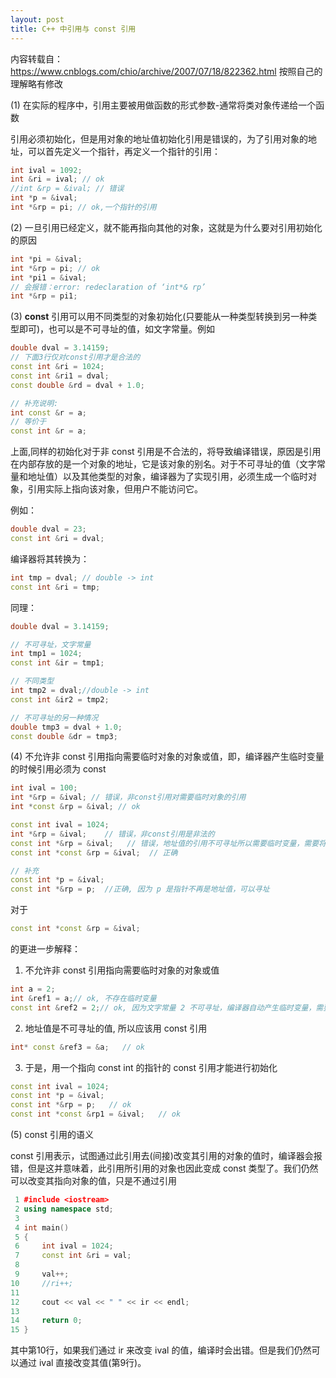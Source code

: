 ```yaml
---
layout: post
title: C++ 中引用与 const 引用
---
```


内容转载自：https://www.cnblogs.com/chio/archive/2007/07/18/822362.html 按照自己的理解略有修改

(1) 在实际的程序中，引用主要被用做函数的形式参数-通常将类对象传递给一个函数

引用必须初始化，但是用对象的地址值初始化引用是错误的，为了引用对象的地址，可以首先定义一个指针，再定义一个指针的引用：

```c++
int ival = 1092;
int &ri = ival; // ok
//int &rp = &ival; // 错误
int *p = &ival;
int *&rp = pi; // ok,一个指针的引用
````

(2) 一旦引用已经定义，就不能再指向其他的对象，这就是为什么要对引用初始化的原因

```c++
int *pi = &ival;
int *&rp = pi; // ok
int *pi1 = &ival;
// 会报错：error: redeclaration of ‘int*& rp’
int *&rp = pi1;
```

(3) **const** 引用可以用不同类型的对象初始化(只要能从一种类型转换到另一种类型即可)，也可以是不可寻址的值，如文字常量。例如

```c++
double dval = 3.14159;
// 下面3行仅对const引用才是合法的
const int &ri = 1024;
const int &ri1 = dval;
const double &rd = dval + 1.0;

// 补充说明:
int const &r = a;
// 等价于
const int &r = a;
```
上面,同样的初始化对于非 const 引用是不合法的，将导致编译错误，原因是引用在内部存放的是一个对象的地址，它是该对象的别名。对于不可寻址的值（文字常量和地址值）以及其他类型的对象，编译器为了实现引用，必须生成一个临时对象，引用实际上指向该对象，但用户不能访问它。

例如：

```c++
double dval = 23;
const int &ri = dval;
```
编译器将其转换为：
```c++
int tmp = dval; // double -> int
const int &ri = tmp;
```
同理：
```c++
double dval = 3.14159;

// 不可寻址，文字常量
int tmp1 = 1024;
const int &ir = tmp1;

// 不同类型
int tmp2 = dval;//double -> int
const int &ir2 = tmp2;

// 不可寻址的另一种情况
double tmp3 = dval + 1.0;
const double &dr = tmp3;
```

(4) 不允许非 const 引用指向需要临时对象的对象或值，即，编译器产生临时变量的时候引用必须为 const

```c++
int ival = 100;
int *&rp = &ival; // 错误，非const引用对需要临时对象的引用
int *const &rp = &ival; // ok

const int ival = 1024;
int *&rp = &ival;    // 错误，非const引用是非法的
const int *&rp = &ival;   // 错误，地址值的引用不可寻址所以需要临时变量，需要将引用声明为const
const int *const &rp = &ival;  // 正确

// 补充
const int *p = &ival;
const int *&rp = p;  //正确, 因为 p 是指针不再是地址值，可以寻址
```
对于
```c++
const int *const &rp = &ival;
```
的更进一步解释：
1. 不允许非 const 引用指向需要临时对象的对象或值
```c++
int a = 2; 
int &ref1 = a;// ok, 不存在临时变量 
const int &ref2 = 2;// ok, 因为文字常量 2 不可寻址，编译器自动产生临时变量，需要 const 引用
```
2. 地址值是不可寻址的值, 所以应该用 const 引用
```c++
int* const &ref3 = &a;   // ok
```
3. 于是，用一个指向 const int 的指针的 const 引用才能进行初始化
```c++
const int ival = 1024;
const int *p = &ival; 
const int *&rp = p;   // ok
const int *const &rp1 = &ival;   // ok
```

(5) const 引用的语义

const 引用表示，试图通过此引用去(间接)改变其引用的对象的值时，编译器会报错，但是这并意味着，此引用所引用的对象也因此变成 const 类型了。我们仍然可以改变其指向对象的值，只是不通过引用

```c++
 1 #include <iostream>
 2 using namespace std;
 3 
 4 int main()
 5 {
 6     int ival = 1024;
 7     const int &ri = val;
 8     
 9     val++;
10     //ri++;
11 
12     cout << val << " " << ir << endl;
13 
14     return 0;
15 }
```

其中第10行，如果我们通过 ir 来改变 ival 的值，编译时会出错。但是我们仍然可以通过 ival 直接改变其值(第9行)。